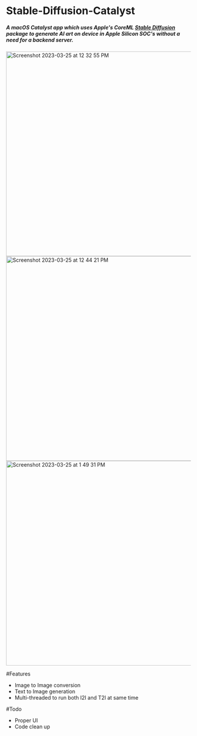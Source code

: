 # Stable-Diffusion-Catalyst

##### A macOS Catalyst app which uses Apple's CoreML [Stable Diffusion](https://machinelearning.apple.com/research/stable-diffusion-coreml-apple-silicon) package to generate AI art on device in Apple Silicon SOC's  without a need for a backend server. 

<img width="558" alt="Screenshot 2023-03-25 at 12 32 55 PM" src="https://user-images.githubusercontent.com/51410810/227760791-d13793f3-1abe-400b-bf86-bd63d1ccf57c.png">
<img width="558" alt="Screenshot 2023-03-25 at 12 44 21 PM" src="https://user-images.githubusercontent.com/51410810/227760795-a9610764-0463-44d7-b892-bea1e65f2b14.png">
<img width="558" alt="Screenshot 2023-03-25 at 1 49 31 PM" src="https://user-images.githubusercontent.com/51410810/227760804-50dc8238-2d03-458f-a8e5-d01bc6357133.png">

#Features
* Image to Image conversion
* Text to Image generation 
* Multi-threaded to run both I2I and T2I at same time

#Todo
* Proper UI
* Code clean up 
